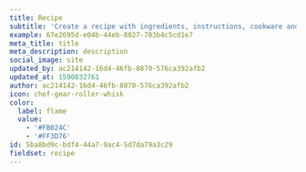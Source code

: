 ```yaml
---
title: Recipe
subtitle: 'Create a recipe with ingredients, instructions, cookware and nutrition.'
example: 67e2695d-e04b-44eb-8027-703b4c5cd1e7
meta_title: title
meta_description: description
social_image: site
updated_by: ac214142-16d4-46fb-8870-576ca392afb2
updated_at: 1590832761
author: ac214142-16d4-46fb-8870-576ca392afb2
icon: chef-gear-roller-whisk
color:
  label: flame
  value:
    - '#FB024C'
    - '#FF3D76'
id: 5ba8bd9c-bdf4-44a7-9ac4-5d7da79a3c29
fieldset: recipe
---
```

